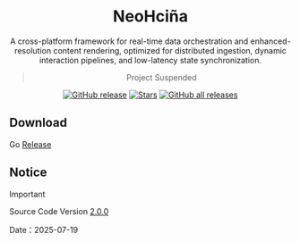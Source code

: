 <h1 align="center">NeoHciña</h1>

<p align="center">A cross-platform framework for real-time data orchestration and enhanced-resolution content rendering, optimized for distributed ingestion, dynamic interaction pipelines, and low-latency state synchronization.</p>

<div align="center">

>Project Suspended

[![GitHub release](https://img.shields.io/github/v/release/Sle2p/AniCh)](https://github.com/Enthalpiex/NeoHcina/releases/latest)
[![Stars](https://img.shields.io/github/stars/Sle2p/AniCh)](https://github.com/Enthalpiex/NeoHcina/stargazers)
[![GitHub all releases](https://img.shields.io/github/downloads/Sle2p/AniCh/total)](https://github.com/Enthalpiex/NeoHcina/releases/latest)

</div>


## Download

Go [Release](https://github.com/Enthalpiex/NeoHcina/releases/latest) 

## Notice

> [!IMPORTANT]
> Source Code Version [2.0.0](https://github.com/Enthalpiex/NeoHcina)
>
> Date：2025-07-19
